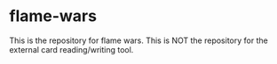 # flame-wars
This is the repository for flame wars. This is NOT the repository for the external card reading/writing tool.
